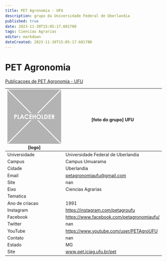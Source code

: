 ```yaml
---
title: PET Agronomia - UFU
description: grupo da Universidade Federal de Uberlandia
published: true
date: 2023-11-30T15:05:17.601780
tags: Ciencias Agrarias
editor: markdown
dateCreated: 2023-11-30T15:05:17.601780
---
```


# PET Agronomia

[Publicacoes de PET Agronomia - UFU](/atividade/169PETAgronomiaUFU/feed)

| ![placeholder.png](/placeholder.png) [logo] | [foto do grupo] UFU         |
| ------------------------------------------- | ------------------------------------------------- |
| Universidade                                | Universidade Federal de Uberlandia      |
| Campus                                      | Campus Umuarama            |
| Cidade                                      | Uberlandia             |
| Email                                       | petagronomiaufu@gmail.com             |
| Site                                        | nan              |
| Eixo                                        | Ciencias Agrarias              |
| Tematica                                    |           |
| Ano de criacao                              | 1991        |
| Instagram                                   | https://instagram.com/petagroufu         |
| Facebook                                    | https://www.facebook.com/petagronomiaufu/          |
| Twitter                                     | nan           |
| YouTube                                     | https://www.youtube.com/user/PETAgroUFU           |
| Contato                                     | nan         |
| Estado                                      |  MG            |
| Site                                        | www.pet.iciag.ufu.br/pet |
